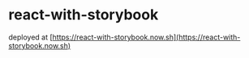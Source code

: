 # react-with-storybook

deployed at [https://react-with-storybook.now.sh](https://react-with-storybook.now.sh)